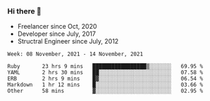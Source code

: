 ### Hi there 👋

- Freelancer since Oct, 2020
- Developer since July, 2017
- Structral Engineer since July, 2012

<!--START_SECTION:waka-->
```text
Week: 08 November, 2021 - 14 November, 2021

Ruby       23 hrs 9 mins   █████████████████▒░░░░░░░   69.95 % 
YAML       2 hrs 30 mins   ██░░░░░░░░░░░░░░░░░░░░░░░   07.58 % 
ERB        2 hrs 9 mins    █▓░░░░░░░░░░░░░░░░░░░░░░░   06.54 % 
Markdown   1 hr 12 mins    █░░░░░░░░░░░░░░░░░░░░░░░░   03.66 % 
Other      58 mins         ▓░░░░░░░░░░░░░░░░░░░░░░░░   02.95 % 
```
<!--END_SECTION:waka-->
